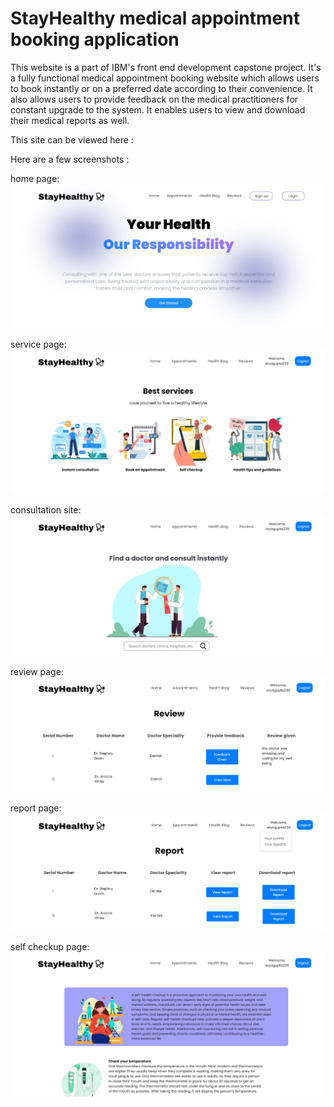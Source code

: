 # StayHealthy medical appointment booking application

This website is a part of IBM's front end development capstone project. It's a fully functional medical appointment booking website which allows users to book instantly or on a preferred date according to their convenience. It also allows users to provide feedback on the medical practitioners for constant upgrade to the system. It enables users to view and download their medical reports as well.

This site can be viewed here : 

Here are a few screenshots :

home page: 
<img src = './healthcare_screenshots/homepage.png'>

service page:
<img src = './healthcare_screenshots/services.png'>

consultation site:
<img src = './healthcare_screenshots/instant-consultation.png'>

review page:
<img src = './healthcare_screenshots/review.png'>

report page:
<img src = './healthcare_screenshots/report.png'>

self checkup page:
<img src = './healthcare_screenshots/self_checkup.png'>